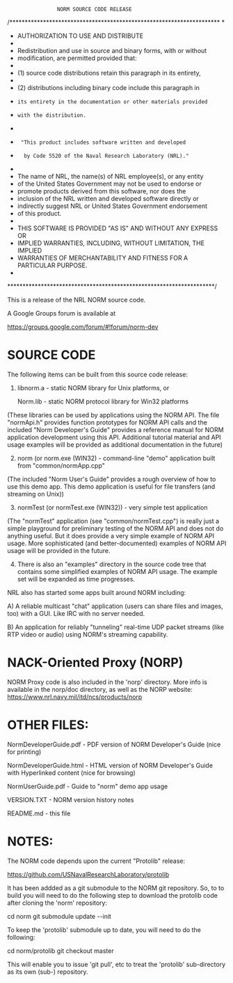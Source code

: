
                    NORM SOURCE CODE RELEASE

/*********************************************************************
 *
 * AUTHORIZATION TO USE AND DISTRIBUTE
 * 
 * Redistribution and use in source and binary forms, with or without
 * modification, are permitted provided that: 
 *
 * (1) source code distributions retain this paragraph in its entirety, 
 *  
 * (2) distributions including binary code include this paragraph in
 *     its entirety in the documentation or other materials provided 
 *     with the distribution.
 * 
 *      "This product includes software written and developed 
 *       by Code 5520 of the Naval Research Laboratory (NRL)." 
 *         
 *  The name of NRL, the name(s) of NRL  employee(s), or any entity
 *  of the United States Government may not be used to endorse or
 *  promote  products derived from this software, nor does the 
 *  inclusion of the NRL written and developed software  directly or
 *  indirectly suggest NRL or United States  Government endorsement
 *  of this product.
 * 
 * THIS SOFTWARE IS PROVIDED "AS IS" AND WITHOUT ANY EXPRESS OR
 * IMPLIED WARRANTIES, INCLUDING, WITHOUT LIMITATION, THE IMPLIED
 * WARRANTIES OF MERCHANTABILITY AND FITNESS FOR A PARTICULAR PURPOSE.
 *
 ********************************************************************/


This is a release of the NRL NORM source code. 

A Google Groups forum is available at 

https://groups.google.com/forum/#!forum/norm-dev


SOURCE CODE
===========

The following items can be built from this source code release:

1) libnorm.a - static NORM library for Unix platforms, or

   Norm.lib  - static NORM protocol library for Win32 platforms

 (These libraries can be used by applications using the NORM API.
  The file "normApi.h" provides function prototypes for NORM API
  calls and the included "Norm Developer's Guide" provides a
  reference manual for NORM application development using this
  API.  Additional tutorial material and API usage examples will
  be provided as additional documentation in the future)
 
 
2) norm (or norm.exe (WIN32) - command-line "demo" application
                               built from "common/normApp.cpp"
 
 (The included "Norm User's Guide" provides a rough overview
  of how to use this demo app.  This demo application
  is useful for file transfers (and streaming on Unix))
  
3) normTest (or normTest.exe (WIN32)) - very simple test application

 (The "normTest" application (see "common/normTest.cpp") is really
  just a simple playground for preliminary testing of the NORM
  API and does not do anything useful.  But it does provide
  a very simple example of NORM API usage.  More sophisticated
  (and better-documented) examples of NORM API usage will be 
  provided in the future.
  
4) There is also an "examples" directory in the source code tree
   that contains some simplified examples of NORM API usage.  The
   example set will be expanded as time progresses.
   
NRL also has started some apps built around NORM including:

A) A reliable multicast "chat" application (users can share files
   and images, too) with a GUI.  Like IRC with no server needed.
   
B) An application for reliably "tunneling" real-time UDP packet
   streams (like RTP video or audio) using NORM's streaming
   capability.

NACK-Oriented Proxy (NORP)
==========================
NORM Proxy code is also included in the 'norp' directory.
More info is available in the norp/doc directory, as well as the
NORP website:  https://www.nrl.navy.mil/itd/ncs/products/norp


OTHER FILES:
============

NormDeveloperGuide.pdf  - PDF version of NORM Developer's Guide
                          (nice for printing)

NormDeveloperGuide.html - HTML version of NORM Developer's Guide
                          with Hyperlinked content 
                          (nice for browsing)

NormUserGuide.pdf       - Guide to "norm" demo app usage

VERSION.TXT             - NORM version history notes

README.md               - this file


NOTES:
======

The NORM code depends upon the current "Protolib" release:

  https://github.com/USNavalResearchLaboratory/protolib 
  
It has been addded as a git submodule to the NORM git repository.  So, to 
to build you will need to do the following step to download the protolib code
after cloning the 'norm' repository:

cd norm
git submodule update --init

To keep the 'protolib' submodule up to date, you will need to do the 
following:

cd norm/protolib
git checkout master

This will enable you to issue 'git pull', etc to treat the 'protolib' 
sub-directory as its own (sub-) repository.



